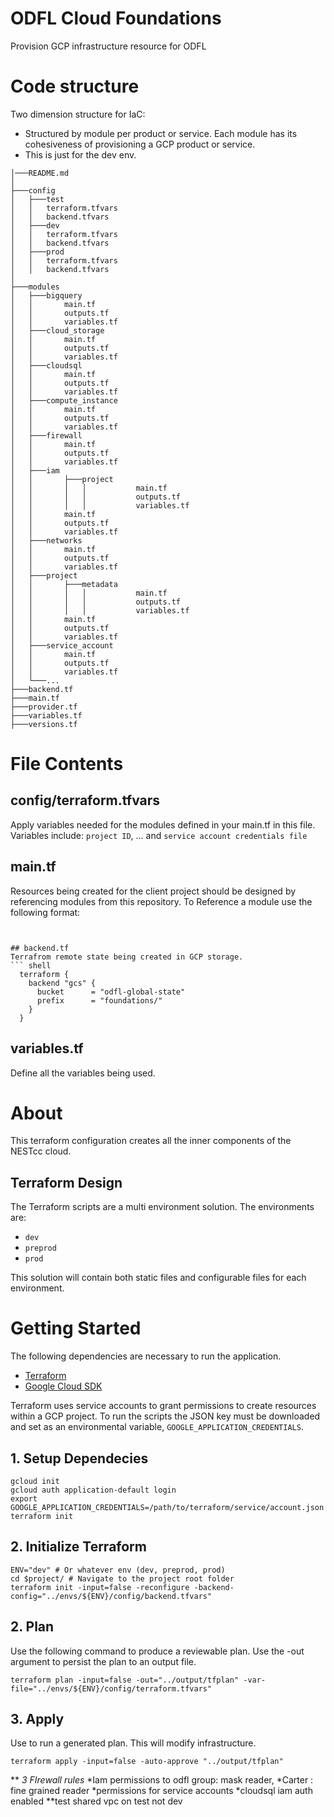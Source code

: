 # ODFL Cloud Foundations
Provision GCP infrastructure resource for ODFL

# Code structure
Two dimension structure for IaC:
* Structured by module per product or service. Each module has its cohesiveness of provisioning a GCP product or service.
* This is just for the dev env.  


```shell
│───README.md
│
├───config
│   ├───test
│   │   terraform.tfvars
│   │   backend.tfvars
│   ├───dev
│   │   terraform.tfvars
│   │   backend.tfvars
│   ├───prod
│   │   terraform.tfvars
│   │   backend.tfvars
│
├───modules
│   ├───bigquery
│   │       main.tf
│   │       outputs.tf
│   │       variables.tf
│   ├───cloud_storage
│   │       main.tf
│   │       outputs.tf
│   │       variables.tf
│   ├───cloudsql
│   │       main.tf
│   │       outputs.tf
│   │       variables.tf
│   ├───compute_instance
│   │       main.tf
│   │       outputs.tf
│   │       variables.tf
│   ├───firewall
│   │       main.tf
│   │       outputs.tf
│   │       variables.tf
│   ├───iam
│   │       ├───project
│   │       │   │           main.tf
│   │       │   │           outputs.tf
│   │       │   │           variables.tf
│   │       main.tf
│   │       outputs.tf
│   │       variables.tf
│   ├───networks
│   │       main.tf
│   │       outputs.tf
│   │       variables.tf
│   ├───project
│   │       ├───metadata
│   │       │   │           main.tf
│   │       │   │           outputs.tf
│   │       │   │           variables.tf  
│   │       main.tf
│   │       outputs.tf
│   │       variables.tf
│   ├───service_account
│   │       main.tf
│   │       outputs.tf
│   │       variables.tf
│   └───...
├───backend.tf
├───main.tf
├───provider.tf
├───variables.tf
├───versions.tf
```

# File Contents
## config/terraform.tfvars
Apply variables needed for the modules defined in your main.tf in this file. Variables include: `project ID`, ... and `service account credentials file`

## main.tf
Resources being created for the client project should be designed by referencing modules from this repository.  To Reference a module use the following format:

``` shell


## backend.tf
Terrafrom remote state being created in GCP storage.
``` shell
  terraform {
    backend "gcs" {
      bucket      = "odfl-global-state"
      prefix      = "foundations/"
    }
  }
```

## variables.tf
Define all the variables being used.

# About

This terraform configuration creates all the inner components of the NESTcc cloud.

## Terraform Design

The Terraform scripts are a multi environment solution. The environments are:

-   `dev`
-   `preprod`
-   `prod`

This solution will contain both static files and configurable files for each environment.

# Getting Started

The following dependencies are necessary to run the application.

-   [Terraform](https://www.terraform.io/downloads.html)
-   [Google Cloud SDK](https://cloud.google.com/sdk/install)

Terraform uses service accounts to grant permissions to create resources within a GCP project.
To run the scripts the JSON key must be downloaded and set as an environmental variable, `GOOGLE_APPLICATION_CREDENTIALS`.

## 1. Setup Dependecies

```shell
gcloud init
gcloud auth application-default login
export GOOGLE_APPLICATION_CREDENTIALS=/path/to/terraform/service/account.json
terraform init
```

## 2. Initialize Terraform

```shell
ENV="dev" # Or whatever env (dev, preprod, prod)
cd $project/ # Navigate to the project root folder
terraform init -input=false -reconfigure -backend-config="../envs/${ENV}/config/backend.tfvars"
```

## 2. Plan

Use the following command to produce a reviewable plan. Use the -out argument to persist the plan to an output file.

```shell
terraform plan -input=false -out="../output/tfplan" -var-file="../envs/${ENV}/config/terraform.tfvars"
```

## 3. Apply

Use to run a generated plan. This will modify infrastructure.

```shell
terraform apply -input=false -auto-approve "../output/tfplan"

```
**
*3 FIrewall rules*
*Iam permissions to odfl group: mask reader,
*Carter : fine grained reader
*permissions for service accounts
*cloudsql iam auth enabled
**test shared vpc on test not dev
